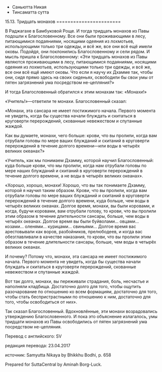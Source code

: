 









* Саньютта Никая
* Тинсаматта сутта


15\.13\. Тридцать монахов
\=\=\=\=\=\=\=\=\=\=\=\=\=\=\=\=\=\=\=\=\=\=\=



В Раджагахе в Бамбуковой Роще\. И тогда тридцать монахов из Павы подошли к Благословенному\. Все они были проживающими в лесу, питающимися подаяниями, носящими одеяния из лохмотьев, использующими только три одежды, и всё же, все они всё ещё имели оковы\. Подойдя, они поклонились Благословенному и сели рядом\. И мысль пришла к Благословенному: «Эти тридцать монахов из Павы являются проживающими в лесу, питающимися подаяниями, носящими одеяния из лохмотьев, использующими только три одежды, и всё же, все они всё ещё имеют оковы\. Что если я научу их Дхамме так, чтобы они, сидя прямо здесь на своих сиденьях, освободили бы свои умы от пятен загрязнений ума посредством не\-цепляния?»


И тогда Благословенный обратился к этим монахам так: «Монахи\!»


«Учитель\!»—ответили те монахи\. Благословенный сказал:


«Монахи, эта сансара не имеет постижимого начала\. Первого момента не увидеть, когда бы существа начали блуждать и скитаться в круговерти перерождений, скованные невежеством и спутанные жаждой\.


Как вы думаете, монахи, чего больше: крови, что вы пролили, когда вам отрубали головы по мере ваших блужданий и скитаний в круговерти перерождений в течение долгого времени—или воды в четырёх великих океанах?»


«Учитель, как мы понимаем Дхамму, которой научил Благословенный: куда больше крови, что мы пролили, когда нам отрубали головы по мере наших блужданий и скитаний в круговерти перерождений в течение долгого времени, а не воды в четырёх великих океанах»\.


«Хорошо, хорошо, монахи\! Хорошо, что вы так понимаете Дхамму, которой я научил таким образом\. Крови, что вы пролили, когда вам отрубали головы по мере ваших блужданий и скитаний в круговерти перерождений в течение долгого времени, куда больше, чем воды в четырёх великих океанах\. Долгое время, монахи, вы были коровами, и когда, будучи коровами, вам отрубали голову, то крови, что вы пролили этим образом в течение длительности сансары, больше, чем воды в четырёх океанах\. Долгое время вы были буйволами… овцами… козами… оленями… курицами… свиньями… Долгое время вас арестовывали как воров, разбойников, прелюбодеев, и когда вас обезглавливали в качестве наказания, то крови, что вы пролили этим образом в течение длительности сансары, больше, чем воды в четырёх великих океанах\.


И почему? Потому что, монахи, эта сансара не имеет постижимого начала\. Первого момента не увидеть, когда бы существа начали блуждать и скитаться в круговерти перерождений, скованные невежеством и спутанные жаждой\.


Вот так долго, монахи, вы переживали страдания, боль, несчастье и наполняли кладбища\. Достаточно долго для того, чтобы ощутить разочарование по отношению ко всем формациям, достаточно для того, чтобы стать беспристрастными по отношению к ним, достаточно для того, чтобы освободиться от них»\.


Так сказал Благословенный\. Вдохновлённые, эти монахи возрадовались утверждению Благословенного\. И пока это объяснение излагалось, умы тридцати монахов из Павы освободились от пятен загрязнений ума посредством не\-цепляния\.



Перевод с английского: SV


редакция перевода: 23\.04\.2017


источник: Samyutta Nikaya by Bhikkhu Bodhi, p\. 658


Prepared for SuttaCentral by Aminah Borg\-Luck\.






